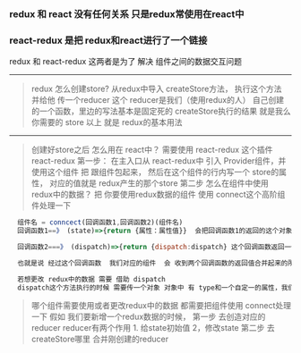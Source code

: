 ### redux  和 react  没有任何关系  只是redux常使用在react中
### react-redux  是把 redux和react进行了一个链接

redux 和  react-redux 这两者是为了 解决 组件之间的数据交互问题

----
> redux 怎么创建store? 从redux中导入 createStore方法， 执行这个方法 并给他 传一个reducer
> 这个 reducer是我们（使用redux的人） 自己创建的一个函数，里边的写法基本是固定死的
> createStore执行的结果 就是我么你需要的  store
>  以上 就是 redux的基本用法
-----
>创建好store之后  怎么用在 react中？  需要使用  react-redux 这个插件
> react-redux 第一步：  在主入口从 react-redux中 引入 Provider组件，并使用这个组件
> 把 跟组件包起来， 然后在这个组件的行内写一个 store的属性， 对应的值就是 redux产生的那个store
> 第二步  怎么在组件中使用 redux中的数据？
> 把 你要使用redux数据的组件 使用 connect这个高阶组件处理一下
```javascript
  组件名 = conncect(回调函数1,回调函数2)(组件名)
  回调函数1==》 (state)=>{return {属性：属性值}}  会把回调函数1的返回的这个对象 传递给 对应的组件

  回调函数2===》 (dispatch)=>{return {dispatch:dispatch} 这个回调函数返回一个对象 这个对象中 只放了一个 dispatch属性， react-redux也把这对属性 传给 对应的组件

  也就是说 经过这个回调函数  我们对应的组件  会 收到两个回调函数的返回值合并起来的所有属性

  若想更改 redux中的数据 需要 借助 dispatch
  dispatch这个方法执行的时候 需要传一个对象 对象中 有 type和一个自定一的属性，我们一般把这个对象称为 action; 这个type对应的就是我们reducer里写的哪个 action.type
```

> 哪个组件需要使用或者更改redux中的数据  都需要把组件使用 connect处理一下
> 假如 我们要新增一个redux数据的时候， 第一步 去创造对应的reducer
>                 reducer有两个作用  1. 给state初始值  2，修改state
> 第二步  去createStore哪里 合并刚创建的reducer